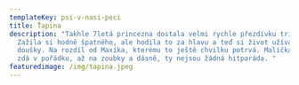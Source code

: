 ```yaml
---
templateKey: psi-v-nasi-peci
title: Ťapina
description: "Takhle 7letá princezna dostala velmi rychle přezdívku triskomyš.
  Zažila si hodně špatného, ale hodila to za hlavu a teď si život užívá plnými
  doušky. Na rozdíl od Maxíka, kterému to ještě chvilku potrvá. Maličká se zatím
  zdá v pořádku, až na zoubky a dásně, ty nejsou žádná hitparáda. "
featuredimage: /img/tapina.jpeg
---
```

